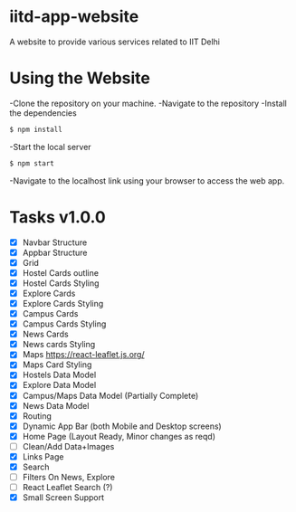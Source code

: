 # iitd-app-website
A website to provide various services related to IIT Delhi

# Using the Website
-Clone the repository on your machine.
-Navigate to the repository
-Install the dependencies
```bash
$ npm install
```
-Start the local server
```bash
$ npm start
```
-Navigate to the localhost link using your browser to access the web app.

# Tasks v1.0.0 

- [x] Navbar Structure
- [x] Appbar Structure
- [x] Grid 
- [x] Hostel Cards outline
- [x] Hostel Cards Styling
- [x] Explore Cards
- [x] Explore Cards Styling
- [x] Campus Cards
- [x] Campus Cards Styling
- [x] News Cards
- [x] News cards Styling
- [x] Maps https://react-leaflet.js.org/
- [x] Maps Card Styling
- [x] Hostels Data Model
- [x] Explore Data Model
- [x] Campus/Maps Data Model (Partially Complete)
- [x] News Data Model
- [x] Routing
- [x] Dynamic App Bar (both Mobile and Desktop screens)
- [x] Home Page (Layout Ready, Minor changes as reqd)
- [ ] Clean/Add Data+Images
- [x] Links Page
- [x] Search
- [ ] Filters On News, Explore
- [ ] React Leaflet Search (?)
- [x] Small Screen Support
